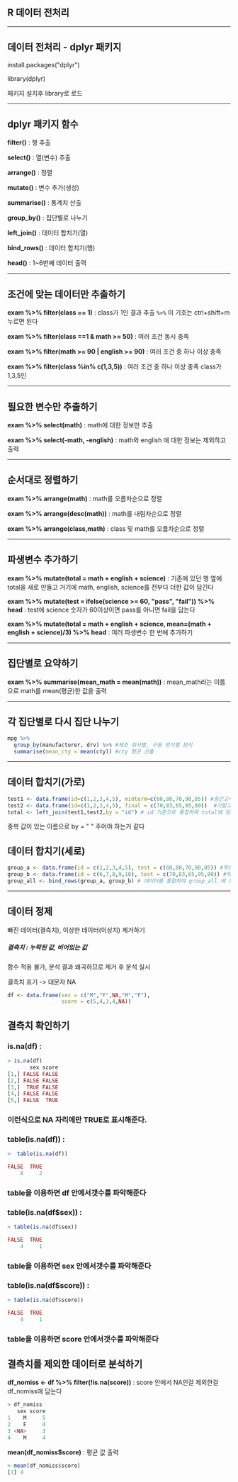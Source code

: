 ## R 데이터 전처리  
 
---

## 데이터 전처리 - dplyr 패키지 

install.packages("dplyr")

library(dplyr)

패키지 설치후 library로 로드 

---

## dplyr 패키지 함수

**filter()** : 행 추출 

**select()** : 열(변수) 추출

**arrange()** : 정렬

**mutate()** : 변수 추가(생성)

**summarise()** : 통계치 산출

**group_by()** : 집단별로 나누기

**left_join()** : 데이터 합치기(열)

**bind_rows()**  : 데이터 합치기(행)

**head()** : 1~6번째 데이터 출력 

---

## 조건에 맞는 데이터만 추출하기

**exam %>%  filter(class == 1)** : class가 1인 결과 추출 `%>%` 이 기호는 ctrl+shift+m 누르면 된다

**exam %>%  filter(class ==1 & math >= 50)** : 여러 조건 동시 충족

**exam %>%  filter(math >= 90 | english >= 90)** : 여러 조건 중 하나 이상 충족

**exam %>%  filter(class %in% c(1,3,5))** : 여러 조건 중 하나 이상 충족 class가 1,3,5인 

---

## 필요한 변수만 추출하기

**exam %>%  select(math)** : math에 대한 정보만 추출

**exam %>%  select(-math, -english)** : math와 english 에 대한 정보는 제외하고 출력

---

## 순서대로 정렬하기

**exam %>% arrange(math)** : math를 오름차순으로 정렬

**exam %>% arrange(desc(math))** : math를 내림차순으로 정렬

**exam %>% arrange(class,math)** : class 및 math를 오름차순으로 정렬

---

## 파생변수 추가하기

**exam %>% mutate(total = math + english + science)** : 기존에 있던 행 옆에 total을 새로 만들고 거기에 math, english, science를 전부다 더한 값이 담긴다

**exam %>% mutate(test = ifelse(science >= 60, "pass", "fail")) %>%  head** : test에 science 숫자가 60이상이면 pass를 아니면 fail을 담는다

**exam %>% mutate(total = math + english + science, mean=(math + english + science)/3) %>%  head** : 여러 파생변수 한 번에 추가하기 

---

## 집단별로 요약하기

**exam %>% summarise(mean_math = mean(math))** : mean_math라는 이름으로 math를 mean(평균)한 값을 출력

---

## 각 집단별로 다시 집단 나누기

```R
mpg %>%
  group_by(manufacturer, drv) %>% #제조 회사별, 구동 방식별 분리
  summarise(mean_cty = mean(cty)) #cty 평균 산출
```

---

## 데이터 합치기(가로)

```R
test1 <- data.frame(id=c(1,2,3,4,5), midterm=c(60,80,70,90,85)) #중간고사 데이터 생성
test2 <- data.frame(id=c(1,2,3,4,5), final = c(70,83,65,95,80))  #기말고사 데이터 생성
total <- left_join(test1,test2,by = "id") # id 기준으로 통합하여 total에 담는다
```

중복 값이 있는 이름으로 by = " " 주어야 하는거 같다

## 데이터 합치기(세로)

```R
group_a <- data.frame(id = c(1,2,3,4,5), test = c(60,80,70,90,85)) #학생 1~5번 시험 데이터 생성
group_b <- data.frame(id = c(6,7,8,9,10), test = c(70,83,65,95,80)) #학생 6~10번 시험 데이터 생성
group_all <- bind_rows(group_a, group_b) # 데이터를 통합하여 group_all 에 담는다
```

---

## 데이터 정제

빠진 데이터(결측치), 이상한 데이터(이상치) 제거하기

##### 결측치 : 누락된 값, 비어있는 값 

함수 적용 불가, 분석 결과 왜곡하므로 제거 후 분석 실시 

결측치 표기 -> 대문자 NA

```R
df <- data.frame(sex = c("M","F",NA,"M","F"),
                 score = c(5,4,3,4,NA))
```

## 결측치 확인하기

### is.na(df) : 

```R
> is.na(df)
       sex score
[1,] FALSE FALSE
[2,] FALSE FALSE
[3,]  TRUE FALSE
[4,] FALSE FALSE
[5,] FALSE  TRUE
```

### 이런식으로 NA 자리에만 TRUE로 표시해준다.

### table(is.na(df)) : 

```R
>  table(is.na(df))

FALSE  TRUE 
    8     2 
```

### table을 이용하면 df 안에서갯수를 파악해준다

### table(is.na(df$sex)) :

```R
> table(is.na(df$sex))

FALSE  TRUE 
    4     1 
```

### table을 이용하면 sex 안에서갯수를 파악해준다

### table(is.na(df$score)) :

```R
> table(is.na(df$score))

FALSE  TRUE 
    4     1 
```

### table을 이용하면 score 안에서갯수를 파악해준다

## 결측치를 제외한 데이터로 분석하기

**df_nomiss <- df %>% filter(!is.na(score))** : score 안에서 NA인걸 제외한걸 df_nomiss에 담는다

```R
> df_nomiss
   sex score
1    M     5
2    F     4
3 <NA>     3
4    M     4
```

**mean(df_nomiss$score)** : 평균 값 출력

```R
> mean(df_nomiss$score)
[1] 4
```




